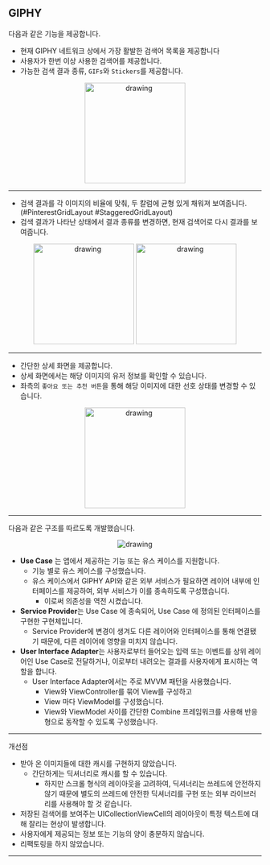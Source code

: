 GIPHY
---

다음과 같은 기능을 제공합니다.

- 현재 GIPHY 네트워크 상에서 가장 활발한 검색어 목록을 제공합니다
- 사용자가 한번 이상 사용한 검색어를 제공합니다.
- 가능한 검색 결과 종류, `GIFs`와 `Stickers`를 제공합니다.

<p align="center">
<img src="https://user-images.githubusercontent.com/34618339/142764079-58704d12-301b-41ff-a222-0e86063dfa0b.PNG" alt="drawing" width="200"/>
</p>

---

- 검색 결과를 각 이미지의 비율에 맞춰, 두 칼럼에 균형 있게 채워져 보여줍니다. (#PinterestGridLayout #StaggeredGridLayout)
- 검색 결과가 나타난 상태에서 결과 종류를 변경하면, 현재 검색어로 다시 결과를 보여줍니다.

<p align="center">
<img src="https://user-images.githubusercontent.com/34618339/142764250-3a4386ef-cc2a-4423-88fc-876d74119421.PNG" alt="drawing" width="200"/>
<img src="https://user-images.githubusercontent.com/34618339/142764314-287dd684-e09d-44be-b5d1-f74b1e7d7a1d.PNG" alt="drawing" width="200"/>
</p>

---

- 간단한 상세 화면을 제공합니다.
- 상세 화면에서는 해당 이미지의 유저 정보를 확인할 수 있습니다.
- 좌측의 `좋아요 또는 추천 버튼`을 통해 해당 이미지에 대한 선호 상태를 변경할 수 있습니다.

<p align="center">
<img src="https://user-images.githubusercontent.com/34618339/142764412-7563641c-c401-45c1-bff9-d0f99867b4d6.PNG" alt="drawing" width="200"/>
</p>

---

다음과 같은 구조를 따르도록 개발했습니다.

<p align="center">
<img src="https://user-images.githubusercontent.com/34618339/142764459-50c860ae-950a-40cc-a7fa-d6c040aafd34.png" alt="drawing" width=""/>
</p>

- **Use Case** 는 앱에서 제공하는 기능 또는 유스 케이스를 지원합니다.
	- 기능 별로 유스 케이스를 구성했습니다.
	- 유스 케이스에서 GIPHY API와 같은 외부 서비스가 필요하면 레이어 내부에 인터페이스를 제공하여, 외부 서비스가 이를 종속하도록 구성했습니다.
		- 이로써 의존성을 역전 시켰습니다.
- **Service Provider**는 Use Case 에 종속되어, Use Case 에 정의된 인터페이스를 구현한 구현체입니다.
	- Service Provider에 변경이 생겨도 다른 레이어와 인터페이스를 통해 연결됐기 때문에, 다른 레이어에 영향을 미치지 않습니다.
- **User Interface Adapter**는 사용자로부터 들어오는 입력 또는 이벤트를 상위 레이어인 Use Case로 전달하거나, 이로부터 내려오는 결과를 사용자에게 표시하는 역할을 합니다.
	- User Interface Adapter에서는 주로 MVVM 패턴을 사용했습니다.
		- View와 ViewController를 묶어 View를 구성하고
		- View 마다 ViewModel를 구성했습니다.
		- View와 ViewModel 사이를 간단한 Combine 프레임워크를 사용해 반응형으로 동작할 수 있도록 구성했습니다.
---

개선점

- 받아 온 이미지들에 대한 캐시를 구현하지 않았습니다.
	- 간단하게는 딕셔너리로 캐시를 할 수 있습니다.
		- 하지만 스크롤 형식의 레이아웃을 고려하여, 딕셔너리는 쓰레드에 안전하지 않기 때문에 별도의 쓰레드에 안전한 딕셔너리를 구현 또는 외부 라이브러리를 사용해야 할 것 같습니다.
- 저장된 검색어를 보여주는 UICollectionViewCell의 레이아웃이 특정 텍스트에 대해 잘리는 현상이 발생합니다.
- 사용자에게 제공되는 정보 또는 기능의 양이 충분하지 않습니다.
- 리팩토링을 하지 않았습니다.

---

